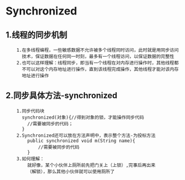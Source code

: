 # Synchronized
## 1.线程的同步机制
        1.在多线程编程，一些敏感数据不允许被多个线程同时访问，此时就是用同步访问
          技术，保证数据在任何同一时刻，最多有一个线程访问，以保证数据的完整性
        2.也可以这样理解：线程同步，即当有一个线程在对内存进行操作时，其他线程都
          不可以对这个内存地址进行操作，直到该线程完成操作，其他线程才能对该内存
          地址进行操作

## 2.同步具体方法-synchronized
        1.同步代码块
          synchronized(对象){//得到对象的锁，才能操作同步代码
            //需要被同步的代码；
          }
        2.Synchronized还可以放在方法声明中，表示整个方法-为投标方法
            public synchronized void m(String name){
                //需要被同步的代码
            }
        3.如何理解：
            就好像，某个小伙伴上厕所前先把门关上（上锁）,完事后再出来
            （解锁），那么其他小伙伴就可以使用厕所了
